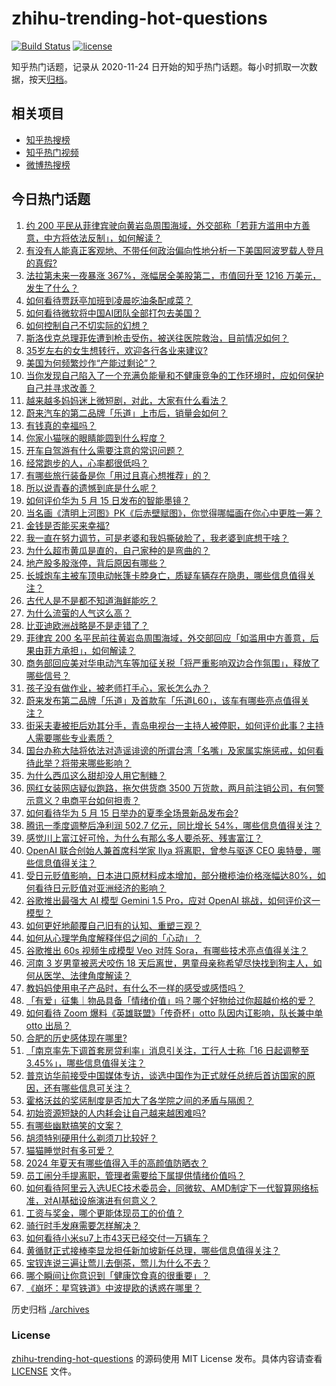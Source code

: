 # zhihu-trending-hot-questions

[![Build Status](https://github.com/justjavac/zhihu-trending-hot-questions/workflows/ci/badge.svg?branch=master)](https://github.com/justjavac/zhihu-trending-hot-questions/actions)
[![license](https://img.shields.io/github/license/justjavac/zhihu-trending-hot-questions)](https://github.com/justjavac/zhihu-trending-hot-questions/blob/master/LICENSE)

知乎热门话题，记录从 2020-11-24
日开始的知乎热门话题。每小时抓取一次数据，按天[归档](./archives)。

## 相关项目

- [知乎热搜榜](https://github.com/justjavac/zhihu-trending-top-search)
- [知乎热门视频](https://github.com/justjavac/zhihu-trending-hot-video)
- [微博热搜榜](https://github.com/justjavac/weibo-trending-hot-search)

## 今日热门话题

<!-- BEGIN -->
<!-- 最后更新时间 Thu May 16 2024 04:21:57 GMT+0800 (China Standard Time) -->

1. [约 200 平民从菲律宾驶向黄岩岛周围海域，外交部称「若菲方滥用中方善意，中方将依法反制」，如何解读？](https://www.zhihu.com/question/656081496)
1. [有没有人能真正客观地、不带任何政治偏向性地分析一下美国阿波罗载人登月的真假?](https://www.zhihu.com/question/655852411)
1. [法拉第未来一夜暴涨 367%，涨幅居全美股第二，市值回升至 1216 万美元，发生了什么？](https://www.zhihu.com/question/656080832)
1. [如何看待贾跃亭加班到凌晨吃油条配咸菜？](https://www.zhihu.com/question/656013575)
1. [如何看待微软将中国AI团队全部打包去美国？](https://www.zhihu.com/question/656092608)
1. [如何控制自己不切实际的幻想？](https://www.zhihu.com/question/28947763)
1. [斯洛伐克总理菲佐遭到枪击受伤，被送往医院救治，目前情况如何？](https://www.zhihu.com/question/656118581)
1. [35岁左右的女生想转行，欢迎各行各业来建议?](https://www.zhihu.com/question/654467997)
1. [美国为何频繁炒作“产能过剩论”？](https://www.zhihu.com/question/652824591)
1. [当你发现自己陷入了一个充满负能量和不健康竞争的工作环境时，应如何保护自己并寻求改善？](https://www.zhihu.com/question/652733365)
1. [越来越多妈妈迷上微短剧，对此，大家有什么看法？](https://www.zhihu.com/question/655812127)
1. [蔚来汽车的第二品牌「乐道」上市后，销量会如何？](https://www.zhihu.com/question/654504365)
1. [有钱真的幸福吗？](https://www.zhihu.com/question/653863070)
1. [你家小猫咪的眼睛能圆到什么程度？](https://www.zhihu.com/question/652390600)
1. [开车自驾游有什么需要注意的常识问题？](https://www.zhihu.com/question/654681477)
1. [经常跑步的人，心率都很低吗？](https://www.zhihu.com/question/652617919)
1. [有哪些旅行装备是你「用过且真心想推荐」的？](https://www.zhihu.com/question/653888972)
1. [所以说青春的遗憾到底是什么呢？](https://www.zhihu.com/question/648902248)
1. [如何评价华为 5 月 15 日发布的智能墨镜？](https://www.zhihu.com/question/656073692)
1. [当名画《清明上河图》PK《后赤壁赋图》，你觉得哪幅画在你心中更胜一筹？](https://www.zhihu.com/question/656086866)
1. [金钱是否能买来幸福?](https://www.zhihu.com/question/654294336)
1. [我一直在努力调节，可是老婆和我妈撕破脸了，我老婆到底想干啥？](https://www.zhihu.com/question/655915700)
1. [为什么超市黄瓜是直的，自己家种的是弯曲的？](https://www.zhihu.com/question/613590216)
1. [地产股多股涨停，背后原因有哪些？](https://www.zhihu.com/question/656070130)
1. [长城炮车主被车顶电动帐篷卡脖身亡，质疑车辆存在隐患，哪些信息值得关注？](https://www.zhihu.com/question/656055443)
1. [古代人是不是都不知道海鲜能吃？](https://www.zhihu.com/question/457139417)
1. [为什么流萤的人气这么高？](https://www.zhihu.com/question/652752077)
1. [比亚迪欧洲战略是不是走错了？](https://www.zhihu.com/question/609718766)
1. [菲律宾 200 名平民前往黄岩岛周围海域，外交部回应「如滥用中方善意，后果由菲方承担」，如何解读？](https://www.zhihu.com/question/656081913)
1. [商务部回应美对华电动汽车等加征关税「将严重影响双边合作氛围」，释放了哪些信号？](https://www.zhihu.com/question/656001492)
1. [孩子没有做作业，被老师打手心，家长怎么办？](https://www.zhihu.com/question/655844575)
1. [蔚来发布第二品牌「乐道」及首款车「乐道L60」，该车有哪些亮点值得关注？](https://www.zhihu.com/question/656081251)
1. [街采夫妻被拒后劝其分手，青岛电视台一主持人被停职，如何评价此事？主持人需要哪些专业素质？](https://www.zhihu.com/question/655969246)
1. [国台办称大陆将依法对造谣诽谤的所谓台湾「名嘴」及家属实施惩戒，如何看待此举？将带来哪些影响？](https://www.zhihu.com/question/656061090)
1. [为什么西瓜这么甜却没人用它制糖？](https://www.zhihu.com/question/31939257)
1. [网红女装网店疑似跑路，拖欠供货商 3500 万货款，两月前注销公司，有何警示意义？电商平台如何担责？](https://www.zhihu.com/question/656051870)
1. [如何看待华为 5 月 15 日举办的夏季全场景新品发布会?](https://www.zhihu.com/question/656070078)
1. [腾讯一季度调整后净利润 502.7 亿元，同比增长 54%，哪些信息值得关注？](https://www.zhihu.com/question/655987315)
1. [感觉川上富江好可怜，为什么有那么多人要杀死、残害富江？](https://www.zhihu.com/question/452828104)
1. [OpenAI 联合创始人兼首席科学家 Ilya 将离职，曾参与驱逐 CEO 奥特曼，哪些信息值得关注？](https://www.zhihu.com/question/656045867)
1. [受日元贬值影响，日本进口原材料成本增加，部分橄榄油价格涨幅达80%，如何看待日元贬值对亚洲经济的影响？](https://www.zhihu.com/question/655958191)
1. [谷歌推出最强大 AI 模型 Gemini 1.5 Pro，应对 OpenAI 挑战，如何评价这一模型？](https://www.zhihu.com/question/656044003)
1. [如何更好地颠覆自己旧有的认知、重塑三观？](https://www.zhihu.com/question/655914792)
1. [如何从心理学角度解释伴侣之间的「心动」？](https://www.zhihu.com/question/655377089)
1. [谷歌推出 60s 视频生成模型 Veo 对阵 Sora，有哪些技术亮点值得关注？](https://www.zhihu.com/question/656043960)
1. [河南 3 岁男童被恶犬咬伤 18 天后离世，男童母亲称希望尽快找到狗主人，如何从医学、法律角度解读？](https://www.zhihu.com/question/656046625)
1. [教妈妈使用电子产品时，有什么不一样的感受或感悟吗？](https://www.zhihu.com/question/655770823)
1. [「有爱」征集｜物品具备「情绪价值」吗？哪个好物给过你超越价格的爱？](https://www.zhihu.com/question/655436991)
1. [如何看待 Zoom 爆料《英雄联盟》「传奇杯」otto 队因内讧影响，队长兼中单 otto 出局？](https://www.zhihu.com/question/655957140)
1. [合肥的历史感体现在哪里?](https://www.zhihu.com/question/656015769)
1. [「南京率先下调首套房贷利率」消息引关注，工行人士称「16 日起调整至 3.45%」，哪些信息值得关注？](https://www.zhihu.com/question/656086651)
1. [普京访华前接受中国媒体专访，谈选中国作为正式就任总统后首访国家的原因，还有哪些信息可关注？](https://www.zhihu.com/question/656052555)
1. [霍格沃兹的奖惩制度是否加大了各学院之间的矛盾与隔阂？](https://www.zhihu.com/question/640963865)
1. [初始资源短缺的人内耗会让自己越来越困难吗?](https://www.zhihu.com/question/654310414)
1. [有哪些幽默搞笑的文案？](https://www.zhihu.com/question/647240488)
1. [胡须特别硬用什么剃须刀比较好？](https://www.zhihu.com/question/645240732)
1. [猫猫睡觉时有多可爱？](https://www.zhihu.com/question/652692115)
1. [2024 年夏天有哪些值得入手的高颜值防晒衣？](https://www.zhihu.com/question/654497430)
1. [员工闹分手提离职，管理者需要给下属提供情绪价值吗？](https://www.zhihu.com/question/655330359)
1. [如何看待阿里云入选UEC技术委员会，同微软、AMD制定下一代智算网络标准，对AI基础设施演进有何意义？](https://www.zhihu.com/question/656069956)
1. [工资与奖金，哪个更能体现员工的价值？](https://www.zhihu.com/question/655844902)
1. [骑行时手发麻需要怎样解决？](https://www.zhihu.com/question/654688005)
1. [如何看待小米su7上市43天已经交付一万辆车？](https://www.zhihu.com/question/656058569)
1. [黄循财正式接棒李显龙担任新加坡新任总理，哪些信息值得关注？](https://www.zhihu.com/question/656106789)
1. [宝钗连说三遍让莺儿去倒茶，莺儿为什么不去？](https://www.zhihu.com/question/653394084)
1. [哪个瞬间让你意识到「健康饮食真的很重要」？](https://www.zhihu.com/question/653432333)
1. [《崩坏：星穹铁道》中波提欧的诱惑在哪里？](https://www.zhihu.com/question/653973119)

<!-- END -->

历史归档 [./archives](./archives)

### License

[zhihu-trending-hot-questions](https://github.com/justjavac/zhihu-trending-hot-questions)
的源码使用 MIT License 发布。具体内容请查看 [LICENSE](./LICENSE) 文件。
